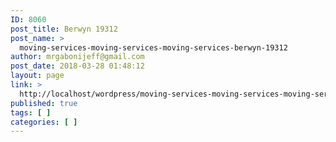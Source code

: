 ```yaml
---
ID: 8060
post_title: Berwyn 19312
post_name: >
  moving-services-moving-services-moving-services-berwyn-19312
author: mrgabonijeff@gmail.com
post_date: 2018-03-28 01:48:12
layout: page
link: >
  http://localhost/wordpress/moving-services-moving-services-moving-services-berwyn-19312/
published: true
tags: [ ]
categories: [ ]
---
```

